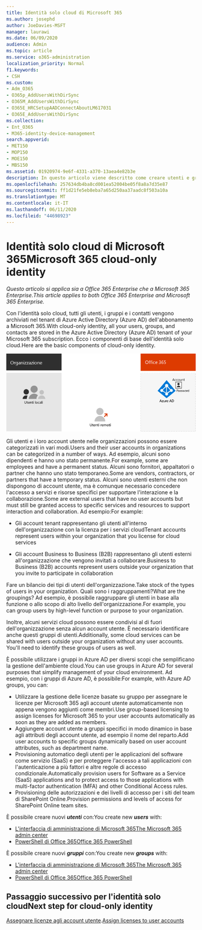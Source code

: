 ```yaml
---
title: Identità solo cloud di Microsoft 365
ms.author: josephd
author: JoeDavies-MSFT
manager: laurawi
ms.date: 06/09/2020
audience: Admin
ms.topic: article
ms.service: o365-administration
localization_priority: Normal
f1.keywords:
- CSH
ms.custom:
- Adm_O365
- O365p_AddUsersWithDirSync
- O365M_AddUsersWithDirSync
- O365E_HRCSetupAADConnectAboutLM617031
- O365E_AddUsersWithDirSync
ms.collection:
- Ent_O365
- M365-identity-device-management
search.appverid:
- MET150
- MOP150
- MOE150
- MBS150
ms.assetid: 01920974-9e6f-4331-a370-13aea4e82b3e
description: In questo articolo viene descritto come creare utenti e gruppi quando la sottoscrizione Microsoft 365 utilizza l'identità solo cloud.
ms.openlocfilehash: 257634db4ba8cd001ea52004be05f8a8a7d35e87
ms.sourcegitcommit: ff1d21fe5eb8eba7a65d250aa37aadc8f503a10a
ms.translationtype: MT
ms.contentlocale: it-IT
ms.lasthandoff: 06/11/2020
ms.locfileid: "44698923"
---
```

# <a name="microsoft-365-cloud-only-identity"></a><span data-ttu-id="54361-103">Identità solo cloud di Microsoft 365</span><span class="sxs-lookup"><span data-stu-id="54361-103">Microsoft 365 cloud-only identity</span></span>

<span data-ttu-id="54361-104">*Questo articolo si applica sia a Office 365 Enterprise che a Microsoft 365 Enterprise*.</span><span class="sxs-lookup"><span data-stu-id="54361-104">*This article applies to both Office 365 Enterprise and Microsoft 365 Enterprise.*</span></span>

<span data-ttu-id="54361-105">Con l'identità solo cloud, tutti gli utenti, i gruppi e i contatti vengono archiviati nel tenant di Azure Active Directory (Azure AD) dell'abbonamento a Microsoft 365.</span><span class="sxs-lookup"><span data-stu-id="54361-105">With cloud-only identity, all your users, groups, and contacts are stored in the Azure Active Directory (Azure AD) tenant of your Microsoft 365 subscription.</span></span> <span data-ttu-id="54361-106">Ecco i componenti di base dell'identità solo cloud.</span><span class="sxs-lookup"><span data-stu-id="54361-106">Here are the basic components of cloud-only identity.</span></span>
 
![I componenti di base dell'identità solo cloud](./media/about-office-365-identity/cloud-only-identity.png)

<span data-ttu-id="54361-108">Gli utenti e i loro account utente nelle organizzazioni possono essere categorizzati in vari modi.</span><span class="sxs-lookup"><span data-stu-id="54361-108">Users and their user accounts in organizations can be categorized in a number of ways.</span></span> <span data-ttu-id="54361-109">Ad esempio, alcuni sono dipendenti e hanno uno stato permanente.</span><span class="sxs-lookup"><span data-stu-id="54361-109">For example, some are employees and have a permanent status.</span></span> <span data-ttu-id="54361-110">Alcuni sono fornitori, appaltatori o partner che hanno uno stato temporaneo.</span><span class="sxs-lookup"><span data-stu-id="54361-110">Some are vendors, contractors, or partners that have a temporary status.</span></span> <span data-ttu-id="54361-111">Alcuni sono utenti esterni che non dispongono di account utente, ma è comunque necessario concedere l'accesso a servizi e risorse specifici per supportare l'interazione e la collaborazione.</span><span class="sxs-lookup"><span data-stu-id="54361-111">Some are external users that have no user accounts but must still be granted access to specific services and resources to support interaction and collaboration.</span></span> <span data-ttu-id="54361-112">Ad esempio:</span><span class="sxs-lookup"><span data-stu-id="54361-112">For example:</span></span>

- <span data-ttu-id="54361-113">Gli account tenant rappresentano gli utenti all'interno dell'organizzazione con la licenza per i servizi cloud</span><span class="sxs-lookup"><span data-stu-id="54361-113">Tenant accounts represent users within your organization that you license for cloud services</span></span>

- <span data-ttu-id="54361-114">Gli account Business to Business (B2B) rappresentano gli utenti esterni all'organizzazione che vengono invitati a collaborare.</span><span class="sxs-lookup"><span data-stu-id="54361-114">Business to Business (B2B) accounts represent users outside your organization that you invite to participate in collaboration</span></span>

<span data-ttu-id="54361-115">Fare un bilancio dei tipi di utenti dell'organizzazione.</span><span class="sxs-lookup"><span data-stu-id="54361-115">Take stock of the types of users in your organization.</span></span> <span data-ttu-id="54361-116">Quali sono i raggruppamenti?</span><span class="sxs-lookup"><span data-stu-id="54361-116">What are the groupings?</span></span> <span data-ttu-id="54361-117">Ad esempio, è possibile raggruppare gli utenti in base alla funzione o allo scopo di alto livello dell'organizzazione.</span><span class="sxs-lookup"><span data-stu-id="54361-117">For example, you can group users by high-level function or purpose to your organization.</span></span>

<span data-ttu-id="54361-p104">Inoltre, alcuni servizi cloud possono essere condivisi al di fuori dell'organizzazione senza alcun account utente. È necessario identificare anche questi gruppi di utenti.</span><span class="sxs-lookup"><span data-stu-id="54361-p104">Additionally, some cloud services can be shared with users outside your organization without any user accounts. You'll need to identify these groups of users as well.</span></span>

<span data-ttu-id="54361-120">È possibile utilizzare i gruppi in Azure AD per diversi scopi che semplificano la gestione dell'ambiente cloud.</span><span class="sxs-lookup"><span data-stu-id="54361-120">You can use groups in Azure AD for several purposes that simplify management of your cloud environment.</span></span> <span data-ttu-id="54361-121">Ad esempio, con i gruppi di Azure AD, è possibile:</span><span class="sxs-lookup"><span data-stu-id="54361-121">For example, with Azure AD groups, you can:</span></span>

- <span data-ttu-id="54361-122">Utilizzare la gestione delle licenze basate su gruppo per assegnare le licenze per Microsoft 365 agli account utente automaticamente non appena vengono aggiunti come membri.</span><span class="sxs-lookup"><span data-stu-id="54361-122">Use group-based licensing to assign licenses for Microsoft 365 to your user accounts automatically as soon as they are added as members.</span></span>
- <span data-ttu-id="54361-123">Aggiungere account utente a gruppi specifici in modo dinamico in base agli attributi degli account utente, ad esempio il nome del reparto.</span><span class="sxs-lookup"><span data-stu-id="54361-123">Add user accounts to specific groups dynamically based on user account attributes, such as department name.</span></span>
- <span data-ttu-id="54361-124">Provisioning automatico degli utenti per le applicazioni del software come servizio (SaaS) e per proteggere l'accesso a tali applicazioni con l'autenticazione a più fattori e altre regole di accesso condizionale.</span><span class="sxs-lookup"><span data-stu-id="54361-124">Automatically provision users for Software as a Service (SaaS) applications and to protect access to those applications with multi-factor authentication (MFA) and other Conditional Access rules.</span></span>
- <span data-ttu-id="54361-125">Provisioning delle autorizzazioni e dei livelli di accesso per i siti del team di SharePoint Online.</span><span class="sxs-lookup"><span data-stu-id="54361-125">Provision permissions and levels of access for SharePoint Online team sites.</span></span>

<span data-ttu-id="54361-126">È possibile creare nuovi ***utenti*** con:</span><span class="sxs-lookup"><span data-stu-id="54361-126">You create new ***users*** with:</span></span>

- [<span data-ttu-id="54361-127">L'interfaccia di amministrazione di Microsoft 365</span><span class="sxs-lookup"><span data-stu-id="54361-127">The Microsoft 365 admin center</span></span>](https://docs.microsoft.com/office365/admin/add-users/add-users)
- [<span data-ttu-id="54361-128">PowerShell di Office 365</span><span class="sxs-lookup"><span data-stu-id="54361-128">Office 365 PowerShell</span></span>](https://docs.microsoft.com/office365/enterprise/powershell/create-user-accounts-with-office-365-powershell)

<span data-ttu-id="54361-129">È possibile creare nuovi ***gruppi*** con:</span><span class="sxs-lookup"><span data-stu-id="54361-129">You create new ***groups*** with:</span></span>

- [<span data-ttu-id="54361-130">L'interfaccia di amministrazione di Microsoft 365</span><span class="sxs-lookup"><span data-stu-id="54361-130">The Microsoft 365 admin center</span></span>](https://docs.microsoft.com/office365/admin/create-groups/create-groups)
- [<span data-ttu-id="54361-131">PowerShell di Office 365</span><span class="sxs-lookup"><span data-stu-id="54361-131">Office 365 PowerShell</span></span>](https://docs.microsoft.com/office365/enterprise/powershell/manage-office-365-groups-with-powershell)


## <a name="next-step-for-cloud-only-identity"></a><span data-ttu-id="54361-132">Passaggio successivo per l'identità solo cloud</span><span class="sxs-lookup"><span data-stu-id="54361-132">Next step for cloud-only identity</span></span>

<span data-ttu-id="54361-133">[Assegnare licenze agli account utente](assign-licenses-to-user-accounts.md).</span><span class="sxs-lookup"><span data-stu-id="54361-133">[Assign licenses to user accounts](assign-licenses-to-user-accounts.md)</span></span>
